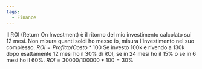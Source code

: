 ```yaml
---
tags:
  - Finance
---
```



Il ROI (Return On Investment) è il ritorno del mio investimento calcolato sui 12 mesi.
Non misura quanti soldi ho messo io, misura l'investimento nel suo complesso.
$ROI = Profitto / Costo * 100$
Se investo 100k e rivendo a 130k dopo esattamente 12 mesi ho il 30% di ROI, se in 24 mesi ho il 15% o se in 6 mesi ho il 60%.
$ROI = 30000 / 100000 * 100 = 30\%$
